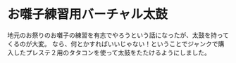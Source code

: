 # お囃子練習用バーチャル太鼓

地元のお祭りのお囃子の練習を有志でやろうという話になったが、太鼓を持ってくるのが大変。
なら、何とかすればいいじゃない！ということでジャンクで購入したプレステ２用のタタコンを使って太鼓をたたけるようにしました。

